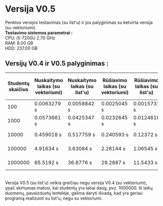# Versija V0.5
Penktos versijos testavimas (su list'u) ir jos palyginimas su ketvirta versija (su vektoriumi). <br/>
**Testavimo sistemos parametrai :** <br/>
CPU: i5-7200U 2.70 GHz <br/>
RAM: 8.00 GB <br/>
HDD: 237.00 GB <br/>
## Versijų V0.4 ir V0.5 palyginimas :
| Studentų skaičius | Nuskaitymo laikas (su vektoriumi) | Nuskaitymo laikas (su list'u) | Rūšiavimo laikas (su vektoriumi) | Rūšiavimo laikas (su list'u) | Bendras laikas (su vektoriumi)        | Bendras laikas (su list'u)
|-------------------|-----------------------------------|-------------------------------|----------------------------------|------------------------------|----------------------------------|------------------------------|
|100                 | 0.0063279 s | 0.0058842 s | 0.0025045 s | 0.0015731 s | 3.666 s | 4.65763 s |
|1000                | 0.0573661 s | 0.0425347 s | 0.0232645 s | 0.0124618 s | 3.75098 s | 3.42072 s |
|10000               | 0.459018 s | 0.517759 s | 0.240593 s | 0.12372 s | 6.15613 s | 3.70593 s |
|100000              | 4.91634 s | 3.63084 s | 2.26144 s | 1.06545 s | 23.8967 s | 11.5192 s |
|1000000             | 65.5192 s | 36.8776 s | 29.2887 s | 11.5433 s | 185.741 s | 87.8045 s |
<br/>
Versija V0.5 (su list'u) veikia greičiau negu versija V0.4 (su vektoriumi), ypač skirtumas matosi, kai studentų yra labai daug, pvz. 1000000. Iš laikų duomenų, pavaizduotų lentelėje, galima daryti išvadą, kad yra geriau programą realizuoti su list'u, negu su vektoriumi.
